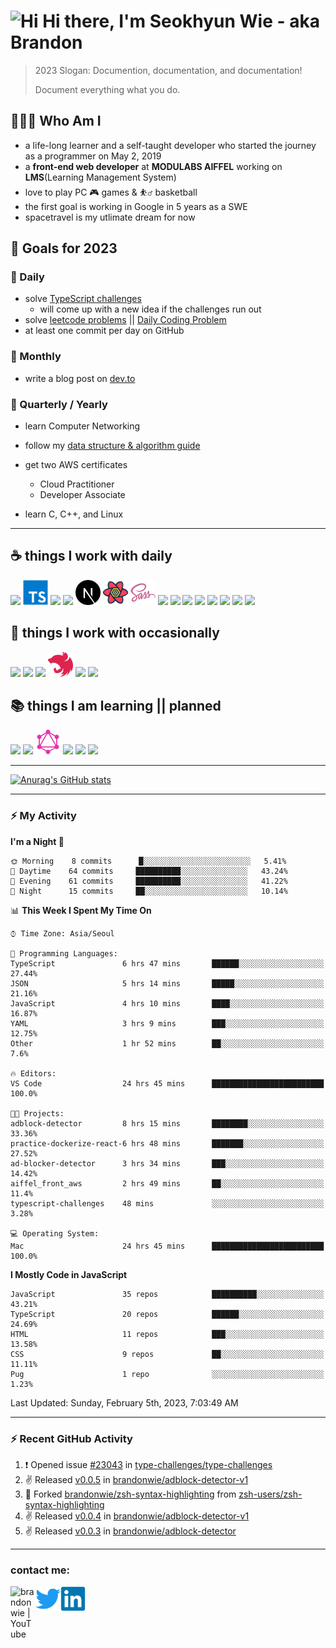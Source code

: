 # <img src='https://qpluspicture.oss-cn-beijing.aliyuncs.com/6LjjQA/Hi.gif' alt='Hi' width="24"/> Hi there, I'm Seokhyun Wie - aka Brandon

> 2023 Slogan: Documention, documentation, and documentation!
>
> Document everything what you do.

## 🧑🏻‍💻 Who Am I

- a life-long learner and a self-taught developer who started the journey as a programmer on May 2, 2019
- a **front-end web developer** at **MODULABS AIFFEL** working on **LMS**(Learning Management System)
- love to play PC 🎮 games️ \& ⛹️‍♂️ basketball
- the first goal is working in Google in 5 years as a SWE
- spacetravel is my utlimate dream for now

## 🥅 Goals for 2023

### 📅 Daily

- solve [TypeScript challenges](https://github.com/brandonwie/type-challenges)
  - will come up with a new idea if the challenges run out
- solve [leetcode problems](https://leetcode.com/problemset/all/) || [Daily Coding Problem](https://www.dailycodingproblem.com/)
- at least one commit per day on GitHub

### 📅 Monthly

- write a blog post on [dev.to](https://dev.to/brandonwie)

### 📅 Quarterly / Yearly

- learn Computer Networking
- follow my [data structure & algorithm guide](https://www.notion.so/brandonwie/How-to-Get-a-Software-Engineer-Job-at-Google-and-Other-Top-Tech-Companies-fc46fa68254449c49472c84584905409)

- get two AWS certificates

  - Cloud Practitioner
  - Developer Associate

- learn C, C++, and Linux

---

## ☕️ things I work with daily

<img src="https://cdn.jsdelivr.net/gh/devicons/devicon/icons/vscode/vscode-original.svg" width="40px"> <img src="https://raw.githubusercontent.com/devicons/devicon/master/icons/typescript/typescript-original.svg" width="40px"> <img src="https://cdn.jsdelivr.net/gh/devicons/devicon@latest/icons/javascript/javascript-original.svg" width="40px"> <img src="https://cdn.jsdelivr.net/gh/devicons/devicon@latest/icons/react/react-original.svg" width="40px"> <img src="https://raw.githubusercontent.com/devicons/devicon/master/icons/nextjs/nextjs-original.svg" width="40px"> <img src="https://raw.githubusercontent.com/AndersDJohnson/AndersDJohnson/master/images/react-query.svg" width="40px" /> <img src="https://raw.githubusercontent.com/devicons/devicon/master/icons/sass/sass-original.svg" width="40px"> <img src="https://cdn.jsdelivr.net/gh/devicons/devicon/icons/tailwindcss/tailwindcss-plain.svg" width="40px" /> <img src="https://cdn.jsdelivr.net/gh/devicons/devicon@latest/icons/git/git-original.svg" width="40px"> <img src="https://cdn.jsdelivr.net/gh/devicons/devicon/icons/github/github-original.svg" width="40px"> <img src="https://cdn.jsdelivr.net/gh/devicons/devicon/icons/amazonwebservices/amazonwebservices-original.svg" width="40px"> <img src="https://cdn.jsdelivr.net/gh/devicons/devicon/icons/bash/bash-original.svg" width="40px"> <img src="https://cdn.worldvectorlogo.com/logos/postman.svg" width="40px"> <img src="https://cdn.jsdelivr.net/gh/devicons/devicon/icons/figma/figma-original.svg" width="40px"> <img src="https://cdn.jsdelivr.net/gh/devicons/devicon/icons/slack/slack-original.svg" width="40px">

## 👾 things I work with occasionally

<img src="https://cdn.jsdelivr.net/gh/devicons/devicon/icons/jest/jest-plain.svg" width="40px"> <img src="https://cdn.jsdelivr.net/gh/devicons/devicon@latest/icons/nodejs/nodejs-plain.svg" width="40px"> <img src="https://cdn.jsdelivr.net/gh/devicons/devicon/icons/express/express-original-wordmark.svg" width="40px"> <img src="https://raw.githubusercontent.com/devicons/devicon/master/icons/nestjs/nestjs-plain.svg" width="40px">
<img src="https://cdn.jsdelivr.net/gh/devicons/devicon/icons/postgresql/postgresql-original.svg" width="40px"> <img src="https://cdn.jsdelivr.net/gh/devicons/devicon@latest/icons/mongodb/mongodb-original.svg" width="40px">

## 📚 things I am learning || planned

<img src="https://cdn.jsdelivr.net/gh/devicons/devicon/icons/dart/dart-original.svg" width="40px"> <img src="https://cdn.jsdelivr.net/gh/devicons/devicon/icons/flutter/flutter-original.svg" width="40px"> <img src="https://raw.githubusercontent.com/devicons/devicon/master/icons/graphql/graphql-plain.svg" width="40px"> <img src="https://cdn.jsdelivr.net/gh/devicons/devicon/icons/docker/docker-original.svg" width="40px"> <img src="https://cdn.jsdelivr.net/gh/devicons/devicon/icons/kubernetes/kubernetes-plain.svg" width="40px"> <img src="https://icons-for-free.com/iconfiles/png/512/cypress-1324440144114984250.png" width="40px">

---

<!-- GitHub Stats -->

[![Anurag's GitHub stats](https://github-readme-stats.vercel.app/api?username=brandonwie&show_icons=true&title_color=ffc857&icon_color=8ac926&text_color=daf7dc&bg_color=151515&hide=stars&custom_title=Brandon's GitHub Stats)](https://github.com/anuraghazra/github-readme-stats)

---

### ⚡ My Activity

<!--START_SECTION:waka-->
**I'm a Night 🦉** 

```text
🌞 Morning    8 commits      █░░░░░░░░░░░░░░░░░░░░░░░░   5.41% 
🌆 Daytime    64 commits     ██████████░░░░░░░░░░░░░░░   43.24% 
🌃 Evening    61 commits     ██████████░░░░░░░░░░░░░░░   41.22% 
🌙 Night      15 commits     ██░░░░░░░░░░░░░░░░░░░░░░░   10.14%

```


📊 **This Week I Spent My Time On** 

```text
⌚︎ Time Zone: Asia/Seoul

💬 Programming Languages: 
TypeScript               6 hrs 47 mins       ██████░░░░░░░░░░░░░░░░░░░   27.44% 
JSON                     5 hrs 14 mins       █████░░░░░░░░░░░░░░░░░░░░   21.16% 
JavaScript               4 hrs 10 mins       ████░░░░░░░░░░░░░░░░░░░░░   16.87% 
YAML                     3 hrs 9 mins        ███░░░░░░░░░░░░░░░░░░░░░░   12.75% 
Other                    1 hr 52 mins        ██░░░░░░░░░░░░░░░░░░░░░░░   7.6%

🔥 Editors: 
VS Code                  24 hrs 45 mins      █████████████████████████   100.0%

🐱‍💻 Projects: 
adblock-detector         8 hrs 15 mins       ████████░░░░░░░░░░░░░░░░░   33.36% 
practice-dockerize-react-6 hrs 48 mins       ███████░░░░░░░░░░░░░░░░░░   27.52% 
ad-blocker-detector      3 hrs 34 mins       ███░░░░░░░░░░░░░░░░░░░░░░   14.42% 
aiffel_front_aws         2 hrs 49 mins       ██░░░░░░░░░░░░░░░░░░░░░░░   11.4% 
typescript-challenges    48 mins             ░░░░░░░░░░░░░░░░░░░░░░░░░   3.28%

💻 Operating System: 
Mac                      24 hrs 45 mins      █████████████████████████   100.0%

```

**I Mostly Code in JavaScript** 

```text
JavaScript               35 repos            ██████████░░░░░░░░░░░░░░░   43.21% 
TypeScript               20 repos            ██████░░░░░░░░░░░░░░░░░░░   24.69% 
HTML                     11 repos            ███░░░░░░░░░░░░░░░░░░░░░░   13.58% 
CSS                      9 repos             ██░░░░░░░░░░░░░░░░░░░░░░░   11.11% 
Pug                      1 repo              ░░░░░░░░░░░░░░░░░░░░░░░░░   1.23%

```



<!--END_SECTION:waka-->

<!--RECENT_ACTIVITY:last_update-->
Last Updated: Sunday, February 5th, 2023, 7:03:49 AM
<!--RECENT_ACTIVITY:last_update_end-->

---

### ⚡ Recent GitHub Activity

<!--RECENT_ACTIVITY:start-->

1. ❗️ Opened issue [#23043](https://github.com/type-challenges/type-challenges/issues/23043) in [type-challenges/type-challenges](https://github.com/type-challenges/type-challenges)
2. ✌️ Released [v0.0.5](https://github.com/brandonwie/adblock-detector-v1/releases/tag/v0.0.5) in [brandonwie/adblock-detector-v1](https://github.com/brandonwie/adblock-detector-v1)
3. 🔱 Forked [brandonwie/zsh-syntax-highlighting](https://github.com/brandonwie/zsh-syntax-highlighting) from [zsh-users/zsh-syntax-highlighting](https://github.com/zsh-users/zsh-syntax-highlighting)
4. ✌️ Released [v0.0.4](https://github.com/brandonwie/adblock-detector-v1/releases/tag/v0.0.4) in [brandonwie/adblock-detector-v1](https://github.com/brandonwie/adblock-detector-v1)
5. ✌️ Released [v0.0.3](https://github.com/brandonwie/adblock-detector/releases/tag/v0.0.3) in [brandonwie/adblock-detector](https://github.com/brandonwie/adblock-detector)
<!--RECENT_ACTIVITY:end-->

[youtube]: https://www.youtube.com/channel/UC7tk3UT7nn3cZNC2KBdb-4Q
[linkedin]: https://linkedin.com/in/brandonwie
[twitter]: https://twitter.com/brandonwie

---

### contact me:

[<img align="left" alt="brandonwie | YouTube" width="40px" src="https://iconape.com/wp-content/png_logo_vector/youtube-social-white-squircle.png" />][youtube] [<img align="left" alt="brandonwie | Twitter" width="40px" src="https://raw.githubusercontent.com/devicons/devicon/master/icons/twitter/twitter-original.svg" />][twitter] [<img align="left" alt="brandonwie | LinkedIn" width="40px" src="https://raw.githubusercontent.com/devicons/devicon/master/icons/linkedin/linkedin-original.svg" />][linkedin]
